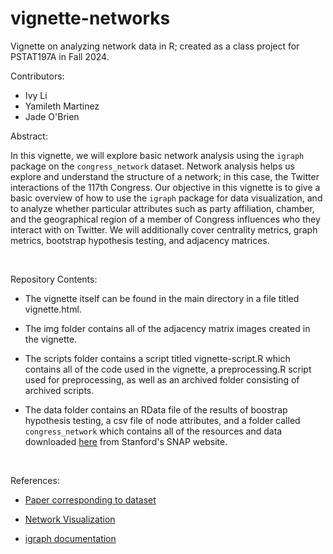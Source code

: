 # vignette-networks
Vignette on analyzing network data in R; created as a class project for PSTAT197A in Fall 2024.


Contributors:

- Ivy Li
- Yamileth Martinez
- Jade O'Brien

Abstract: 

In this vignette, we will explore basic network analysis using the `igraph` package on the `congress_network` dataset. Network analysis helps us explore and understand the structure of a network; in this case, the Twitter interactions of the 117th Congress. Our objective in this vignette is to give a basic overview of how to use the `igraph` package for data visualization, and to analyze whether particular attributes such as party affiliation, chamber, and the geographical region of a member of Congress influences who they interact with on Twitter. We will additionally cover centrality metrics, graph metrics, bootstrap hypothesis testing, and adjacency matrices.

<br />

Repository Contents:

- The vignette itself can be found in the main directory in a file titled vignette.html. 

- The img folder contains all of the adjacency matrix images created in the vignette.

- The scripts folder contains a script titled vignette-script.R which contains all of the code used in the vignette, a preprocessing.R script used for preprocessing, as well as an archived folder consisting of archived scripts. 

- The data folder contains an RData file of the results of boostrap hypothesis testing, a csv file of node attributes, and a folder called `congress_network` which contains all of the resources and data downloaded [here](https://snap.stanford.edu/data/congress-twitter.html) from Stanford's SNAP website.

<br />

References: 
- [Paper corresponding to dataset](https://pmc.ncbi.nlm.nih.gov/articles/PMC10493874/#sec0003)

- [Network Visualization](https://kateto.net/netscix2016.html)

- [igraph documentation](https://igraph.org/r/doc/)
